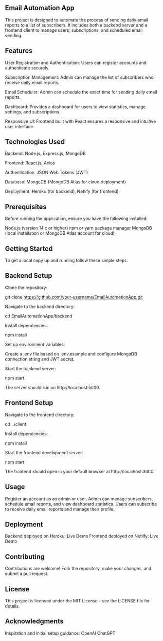 ## Email Automation App

This project is designed to automate the process of sending daily email reports to a list of subscribers. It includes both a backend server and a frontend client to manage users, subscriptions, and scheduled email sending.

## Features

User Registration and Authentication: Users can register accounts and authenticate securely.

Subscription Management: Admin can manage the list of subscribers who receive daily email reports.

Email Scheduler: Admin can schedule the exact time for sending daily email reports.

Dashboard: Provides a dashboard for users to view statistics, manage settings, and subscriptions.

Responsive UI: Frontend built with React ensures a responsive and intuitive user interface.

## Technologies Used

Backend: Node.js, Express.js, MongoDB

Frontend: React.js, Axios

Authentication: JSON Web Tokens (JWT)

Database: MongoDB (MongoDB Atlas for cloud deployment)

Deployment: Heroku (for backend), Netlify (for frontend)

## Prerequisites
Before running the application, ensure you have the following installed:

Node.js (version 14.x or higher)
npm or yarn package manager
MongoDB (local installation or MongoDB Atlas account for cloud)

## Getting Started
To get a local copy up and running follow these simple steps.

## Backend Setup

Clone the repository:

git clone https://github.com/your-username/EmailAutomationApp.git

Navigate to the backend directory:

cd EmailAutomationApp/backend

Install dependencies:

npm install

Set up environment variables:

Create a .env file based on .env.example and configure MongoDB connection string and JWT secret.

Start the backend server:

npm start

The server should run on http://localhost:5000.

## Frontend Setup

Navigate to the frontend directory:

cd ../client

Install dependencies:

npm install

Start the frontend development server:

npm start

The frontend should open in your default browser at http://localhost:3000.

## Usage
Register an account as an admin or user.
Admin can manage subscribers, schedule email reports, and view dashboard statistics.
Users can subscribe to receive daily email reports and manage their profile.

## Deployment
Backend deployed on Heroku: Live Demo
Frontend deployed on Netlify: Live Demo

## Contributing
Contributions are welcome! Fork the repository, make your changes, and submit a pull request.

## License
This project is licensed under the MIT License - see the LICENSE file for details.

## Acknowledgments
Inspiration and initial setup guidance: OpenAI ChatGPT
